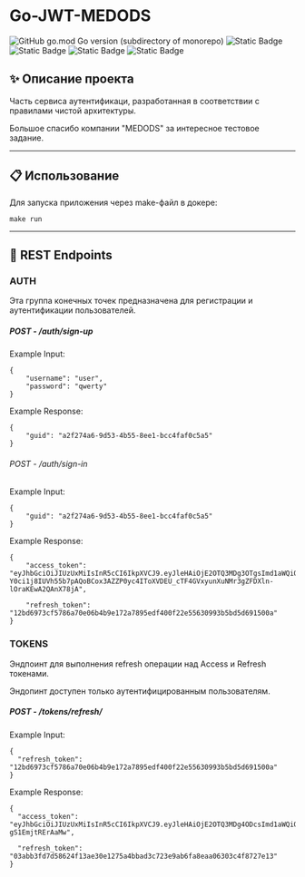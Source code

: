 # Go-JWT-MEDODS

![GitHub go.mod Go version (subdirectory of monorepo)](https://img.shields.io/github/go-mod/go-version/ShatAlex/TradingApp)
![Static Badge](https://img.shields.io/badge/gin-v1.9.1-brightgreen)
![Static Badge](https://img.shields.io/badge/mongodriver-v1.12.1-yellow)
![Static Badge](https://img.shields.io/badge/jwtgo-v3.2.0-red)
![Static Badge](https://img.shields.io/badge/swagger-v1.16.1-purple)



## :sparkles: Описание проекта
Часть сервиса аутентификаци, разработанная в соответствии с правилами чистой архитектуры.  

Большое спасибо компании "MEDODS" за интересное тестовое задание.
___

## :clipboard: Использование
Для запуска приложения через make-файл в докере:
```
make run
```
___

## :pushpin: REST Endpoints

### AUTH
Эта группа конечных точек предназначена для регистрации и аутентификации пользователей. 

##### POST - /auth/sign-up
Example Input:
```
{
	"username": "user",
	"password": "qwerty"
} 
```
Example Response:
```
{
	"guid": "a2f274a6-9d53-4b55-8ee1-bcc4faf0c5a5"
} 
```
###### POST - /auth/sign-in
Example Input:
```
{
	"guid": "a2f274a6-9d53-4b55-8ee1-bcc4faf0c5a5"
} 
```
Example Response:
```
{
	"access_token": "eyJhbGciOiJIUzUxMiIsInR5cCI6IkpXVCJ9.eyJleHAiOjE2OTQ3MDg3OTgsImd1aWQiOiJhMmYyNzRhNi05ZDUzLTRiNTUtOGVlMS1iY2M0ZmFmMGM1YTUifQ.gXY-Y0ci1j8IUVh55b7pAQoBCox3AZZP0yc4IToXVDEU_cTF4GVxyunXuNMr3gZFDXln-lOraKEwA2QAnX78jA",
	
  	"refresh_token": "12bd6973cf5786a70e06b4b9e172a7895edf400f22e55630993b5bd5d691500a"
} 
```
### TOKENS
Эндпоинт для выполнения refresh операции над Access и Refresh токенами.

Эндопинт доступен только аутентифицированным пользователям.
##### POST - /tokens/refresh/
Example Input:
```
{
  "refresh_token": "12bd6973cf5786a70e06b4b9e172a7895edf400f22e55630993b5bd5d691500a"
}
```
Example Response:
```
{
  "access_token": "eyJhbGciOiJIUzUxMiIsInR5cCI6IkpXVCJ9.eyJleHAiOjE2OTQ3MDg4ODcsImd1aWQiOiJhMmYyNzRhNi05ZDUzLTRiNTUtOGVlMS1iY2M0ZmFmMGM1YTUifQ.6KhAxwo592o76QefT8cVlbNJQ6artNSxuPB0jFz7EkB4gLnfPZRcNet4KNvOhoMbsH4CyOI-gS1EmjtRErAaMw",

  "refresh_token": "03abb3fd7d58624f13ae30e1275a4bbad3c723e9ab6fa8eaa06303c4f8727e13"
}
```